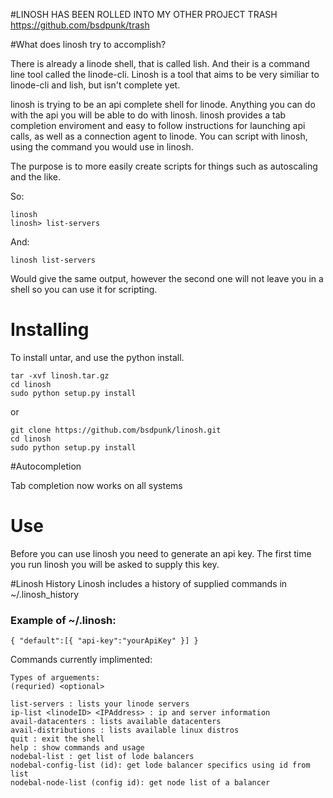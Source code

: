 #LINOSH HAS BEEN ROLLED INTO MY OTHER PROJECT TRASH https://github.com/bsdpunk/trash

#What does linosh try to accomplish?

There is already a linode shell, that is called lish. And their is a command line tool called the linode-cli. Linosh is a tool that aims to be very similiar to linode-cli and lish, but isn't complete yet.


linosh is trying to be an api complete shell for linode. Anything you can do with the api you will be able to do with linosh. linosh provides a tab completion enviroment and easy to follow instructions for launching api calls, as well as a connection agent to linode. You can script with linosh, using the command you would use in linosh.

The purpose is to more easily create scripts for things such as autoscaling and the like.

So:

```
linosh
linosh> list-servers
```
And:
```
linosh list-servers
```
Would give the same output, however the second one will not leave you in a shell so you can use it for scripting.

# Installing
To install untar, and use the python install.

```
tar -xvf linosh.tar.gz
cd linosh
sudo python setup.py install 
```
or

```
git clone https://github.com/bsdpunk/linosh.git
cd linosh
sudo python setup.py install
```
#Autocompletion

Tab completion now works on all systems

# Use
Before you can use linosh you need to generate an api key. The first time you run linosh you will be asked to supply this key.

#Linosh History
Linosh includes a history of supplied commands in ~/.linosh_history

### Example of ~/.linosh:

```
{ "default":[{ "api-key":"yourApiKey" }] } 
```

Commands currently implimented:

```
Types of arguements:
(requried) <optional>

list-servers : lists your linode servers
ip-list <linodeID> <IPAddress> : ip and server information 
avail-datacenters : lists available datacenters
avail-distributions : lists available linux distros
quit : exit the shell
help : show commands and usage
nodebal-list : get list of lode balancers    
nodebal-config-list (id): get lode balancer specifics using id from list
nodebal-node-list (config id): get node list of a balancer
```


